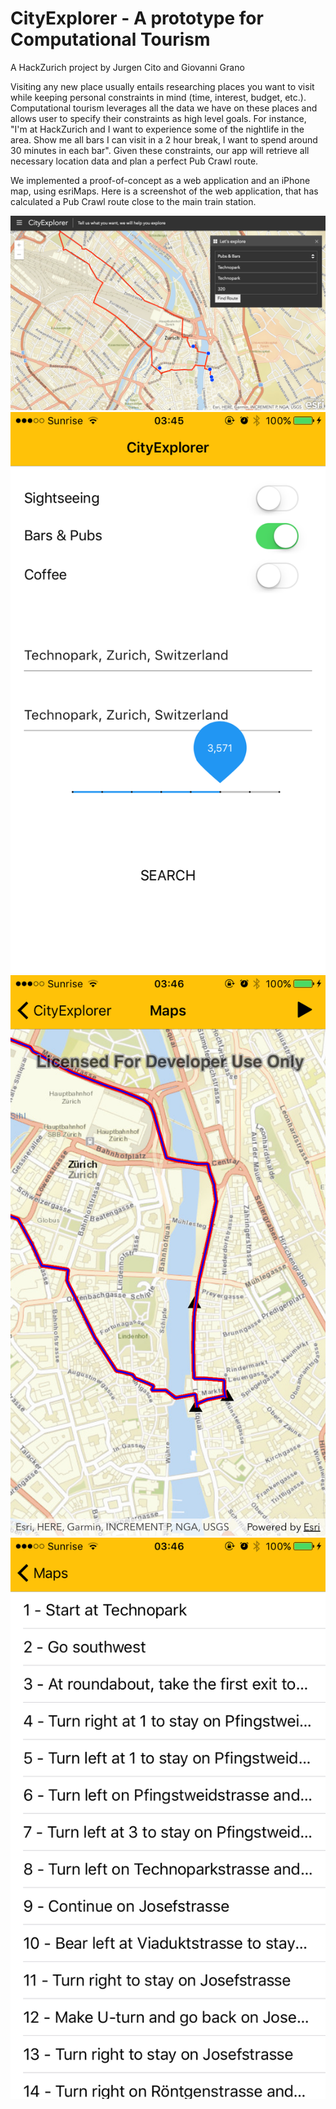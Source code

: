 # CityExplorer - A prototype for Computational Tourism
A HackZurich project by Jurgen Cito and Giovanni Grano

Visiting any new place usually entails researching places you want to visit while keeping personal constraints in mind (time, interest, budget, etc.).
 Computational tourism leverages all the data we have on these places and allows user to specify their constraints as high level goals. For instance, "I'm at HackZurich and I want to experience some of the nightlife in the area. Show me all bars I can visit in a 2 hour break, I want to spend around 30 minutes in each bar". Given these constraints, our app will retrieve all necessary location data and plan a perfect Pub Crawl route.

We implemented a proof-of-concept as a web application and an iPhone map, using esriMaps.
Here is a screenshot of the web application, that has calculated a Pub Crawl route close to the main train station.

![Alt text](screenshots/web.png?raw=true)
![Alt text](screenshots/ios_1.PNG?raw=true)
![Alt text](screenshots/ios_2.PNG?raw=true)
![Alt text](screenshots/ios_3.PNG?raw=true)



